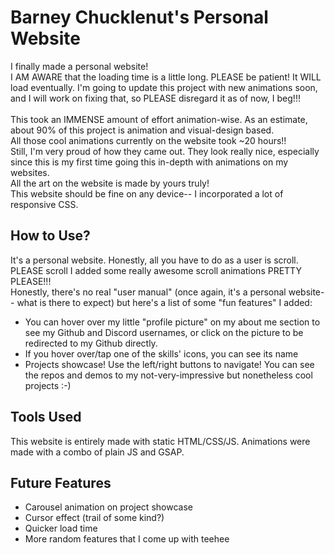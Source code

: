 # Barney Chucklenut's Personal Website
I finally made a personal website!\
I AM AWARE that the loading time is a little long. PLEASE be patient! It WILL load eventually. I'm going to update this project with new animations soon, and I will work on fixing that, so PLEASE disregard it as of now, I beg!!!
\
\
This took an IMMENSE amount of effort animation-wise. As an estimate, about 90% of this project is animation and visual-design based.\
All those cool animations currently on the website took ~20 hours!!\
Still, I'm very proud of how they came out. They look really nice, especially since this is my first time going this in-depth with animations on my websites.\
All the art on the website is made by yours truly!\
This website should be fine on any device-- I incorporated a lot of responsive CSS.

## How to Use?
It's a personal website. Honestly, all you have to do as a user is scroll. PLEASE scroll I added some really awesome scroll animations PRETTY PLEASE!!!\
Honestly, there's no real "user manual" (once again, it's a personal website-- what is there to expect) but here's a list of some "fun features" I added:
- You can hover over my little "profile picture" on my about me section to see my Github and Discord usernames, or click on the picture to be redirected to my Github directly.
- If you hover over/tap one of the skills' icons, you can see its name
- Projects showcase! Use the left/right buttons to navigate! You can see the repos and demos to my not-very-impressive but nonetheless cool projects :-)

## Tools Used
This website is entirely made with static HTML/CSS/JS. Animations were made with a combo of plain JS and GSAP.

## Future Features
- Carousel animation on project showcase
- Cursor effect (trail of some kind?)
- Quicker load time
- More random features that I come up with teehee


